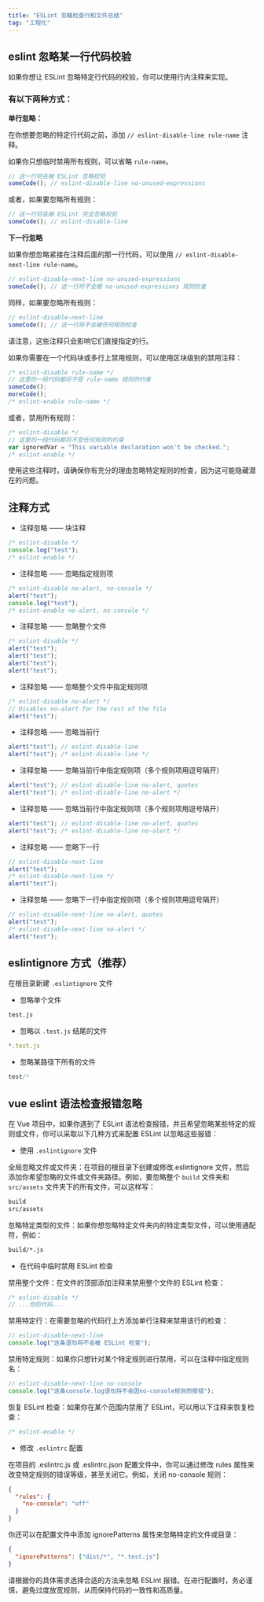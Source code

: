 ```yaml
---
title: "ESLint 忽略检查行和文件总结"
tag: "工程化"
---
```


## eslint 忽略某一行代码校验

如果你想让 ESLint 忽略特定行代码的校验，你可以使用行内注释来实现。

### 有以下两种方式：

**单行忽略：**

在你想要忽略的特定行代码之前，添加 `// eslint-disable-line rule-name` 注释。

如果你只想临时禁用所有规则，可以省略 `rule-name`。

```js
// 这一行将会被 ESLint 忽略校验
someCode(); // eslint-disable-line no-unused-expressions
```

或者，如果要忽略所有规则：

```js
// 这一行将会被 ESLint 完全忽略校验
someCode(); // eslint-disable-line
```

**下一行忽略**

如果你想忽略紧接在注释后面的那一行代码，可以使用 `// eslint-disable-next-line rule-name`。

```js
// eslint-disable-next-line no-unused-expressions
someCode(); // 这一行将不会被 no-unused-expressions 规则检查
```

同样，如果要忽略所有规则：

```js
// eslint-disable-next-line
someCode(); // 这一行将不会被任何规则检查
```

请注意，这些注释只会影响它们直接指定的行。

如果你需要在一个代码块或多行上禁用规则，可以使用区块级别的禁用注释：

```js
/* eslint-disable rule-name */
// 这里的一段代码都将不受 rule-name 规则的约束
someCode();
moreCode();
/* eslint-enable rule-name */
```

或者，禁用所有规则：

```js
/* eslint-disable */
// 这里的一段代码都将不受任何规则的约束
var ignoredVar = "This variable declaration won't be checked.";
/* eslint-enable */
```

使用这些注释时，请确保你有充分的理由忽略特定规则的检查，因为这可能隐藏潜在的问题。

## 注释方式

- 注释忽略 —— 块注释

```js
/* eslint-disable */
console.log("test");
/* eslint-enable */
```

- 注释忽略 —— 忽略指定规则项

```js
/* eslint-disable no-alert, no-console */
alert("test");
console.log("test");
/* eslint-enable no-alert, no-console */
```

- 注释忽略 —— 忽略整个文件

```js
/* eslint-disable */
alert("test");
alert("test");
alert("test");
alert("test");
```

- 注释忽略 —— 忽略整个文件中指定规则项

```js
/* eslint-disable no-alert */
// Disables no-alert for the rest of the file
alert("test");
```

- 注释忽略 —— 忽略当前行

```js
alert("test"); // eslint-disable-line
alert("test"); /* eslint-disable-line */
```

- 注释忽略 —— 忽略当前行中指定规则项（多个规则项用逗号隔开）

```js
alert("test"); // eslint-disable-line no-alert, quotes
alert("test"); /* eslint-disable-line no-alert */
```

- 注释忽略 —— 忽略当前行中指定规则项（多个规则项用逗号隔开）

```js
alert("test"); // eslint-disable-line no-alert, quotes
alert("test"); /* eslint-disable-line no-alert */
```

- 注释忽略 —— 忽略下一行

```js
// eslint-disable-next-line
alert("test");
/* eslint-disable-next-line */
alert("test");
```

- 注释忽略 —— 忽略下一行中指定规则项（多个规则项用逗号隔开）

```js
// eslint-disable-next-line no-alert, quotes
alert("test");
/* eslint-disable-next-line no-alert */
alert("test");
```

## eslintignore 方式（推荐）

在根目录新建 `.eslintignore` 文件

- 忽略单个文件

```bash
test.js
```

- 忽略以 `.test.js` 结尾的文件

```js
*.test.js
```

- 忽略某路径下所有的文件

```js
test/*
```

## vue eslint 语法检查报错忽略

在 Vue 项目中，如果你遇到了 ESLint 语法检查报错，并且希望忽略某些特定的规则或文件，你可以采取以下几种方式来配置 ESLint 以忽略这些报错：

- 使用 `.eslintignore` 文件

全局忽略文件或文件夹：在项目的根目录下创建或修改.eslintignore 文件，然后添加你希望忽略的文件或文件夹路径。例如，要忽略整个 `build` 文件夹和 `src/assets` 文件夹下的所有文件，可以这样写：

```bash
build
src/assets
```

忽略特定类型的文件：如果你想忽略特定文件夹内的特定类型文件，可以使用通配符，例如：

```bash
build/*.js
```

- 在代码中临时禁用 ESLint 检查

禁用整个文件：在文件的顶部添加注释来禁用整个文件的 ESLint 检查：

```js
/* eslint-disable */
// ...你的代码...
```

禁用特定行：在需要忽略的代码行上方添加单行注释来禁用该行的检查：

```js
// eslint-disable-next-line
console.log("这条语句将不会被 ESLint 检查");
```

禁用特定规则：如果你只想针对某个特定规则进行禁用，可以在注释中指定规则名：

```js
// eslint-disable-next-line no-console
console.log("这条console.log语句将不会因no-console规则而报错");
```

恢复 ESLint 检查：如果你在某个范围内禁用了 ESLint，可以用以下注释来恢复检查：

```js
/* eslint-enable */
```

- 修改 `.eslintrc` 配置

在项目的 .eslintrc.js 或 .eslintrc.json 配置文件中，你可以通过修改 rules 属性来改变特定规则的错误等级，甚至关闭它。例如，关闭 no-console 规则：

```json
{
  "rules": {
    "no-console": "off"
  }
}
```

你还可以在配置文件中添加 ignorePatterns 属性来忽略特定的文件或目录：

```json
{
  "ignorePatterns": ["dist/*", "*.test.js"]
}
```

请根据你的具体需求选择合适的方法来忽略 ESLint 报错。在进行配置时，务必谨慎，避免过度放宽规则，从而保持代码的一致性和高质量。
